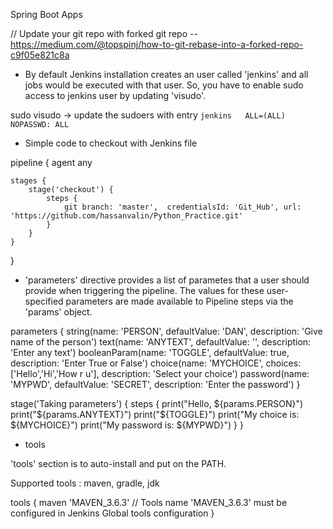 Spring Boot Apps

// Update your git repo with forked git repo -- https://medium.com/@topspinj/how-to-git-rebase-into-a-forked-repo-c9f05e821c8a



- By default Jenkins installation creates an user called 'jenkins' and all jobs would be executed with that user. So, you have to enable sudo access to jenkins user by updating 'visudo'. 

sudo visudo -> update the sudoers with entry `jenkins	ALL=(ALL) 	NOPASSWD: ALL`


- Simple code to checkout with Jenkins file

pipeline {
    agent any
    
    stages {
        stage('checkout') {
            steps {
                git branch: 'master',  credentialsId: 'Git_Hub', url: 'https://github.com/hassanvalin/Python_Practice.git'
            }
        }
    }
}


- 'parameters' directive provides a list of parametes that a user should provide when triggering the pipeline. The values for these user-specified parameters are made available to Pipeline steps via the 'params' object.

parameters {
        string(name: 'PERSON', defaultValue: 'DAN', description: 'Give name of the person')
        text(name: 'ANYTEXT', defaultValue: '', description: 'Enter any text')
        booleanParam(name: 'TOGGLE', defaultValue: true, description: 'Enter True or False')
        choice(name: 'MYCHOICE', choices: ['Hello','Hi','How r u'], description: 'Select your choice')
        password(name: 'MYPWD', defaultValue: 'SECRET', description: 'Enter the password')
    }



stage('Taking parameters') {
            steps {
                print("Hello, ${params.PERSON}")
                print("${params.ANYTEXT}")
                print("${TOGGLE}")
                print("My choice is: ${MYCHOICE}")
                print("My password is: ${MYPWD}")
            }
        }


- tools

'tools' section is to auto-install and put on the PATH. 

Supported tools : maven, gradle, jdk

tools {
        maven 'MAVEN_3.6.3'       // Tools name 'MAVEN_3.6.3' must be configured in Jenkins Global tools configuration
    }

